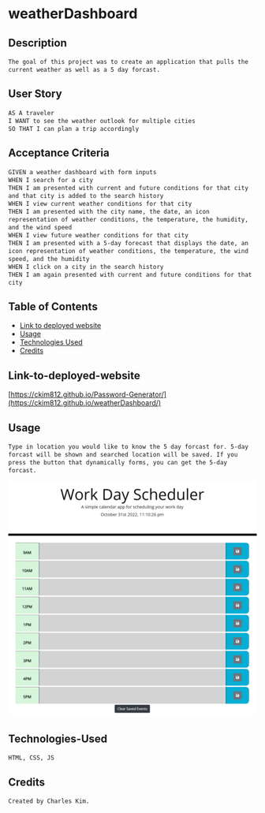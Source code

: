 # weatherDashboard

## Description

```
The goal of this project was to create an application that pulls the current weather as well as a 5 day forcast.
```

## User Story

```
AS A traveler
I WANT to see the weather outlook for multiple cities
SO THAT I can plan a trip accordingly
```

## Acceptance Criteria

```
GIVEN a weather dashboard with form inputs
WHEN I search for a city
THEN I am presented with current and future conditions for that city and that city is added to the search history
WHEN I view current weather conditions for that city
THEN I am presented with the city name, the date, an icon representation of weather conditions, the temperature, the humidity, and the wind speed
WHEN I view future weather conditions for that city
THEN I am presented with a 5-day forecast that displays the date, an icon representation of weather conditions, the temperature, the wind speed, and the humidity
WHEN I click on a city in the search history
THEN I am again presented with current and future conditions for that city
```

## Table of Contents

- [Link to deployed website](#link-to-deployed-website)
- [Usage](#usage)
- [Technologies Used](#technologies-used)
- [Credits](#credits)

## Link-to-deployed-website

[https://ckim812.github.io/Password-Generator/](https://ckim812.github.io/weatherDashboard/)

## Usage

```
Type in location you would like to know the 5 day forcast for. 5-day forcast will be shown and searched location will be saved. If you press the button that dynamically forms, you can get the 5-day forcast.
```

![alt text](./assets/images/Weather%20Dashboard%20Preview.png)

## Technologies-Used

```
HTML, CSS, JS
```

## Credits

```
Created by Charles Kim.